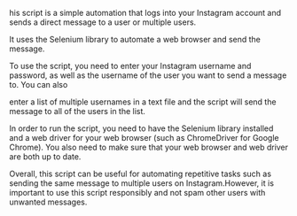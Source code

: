 his script is a simple automation that logs into your Instagram account and sends a direct message to a user or multiple users.

It uses the Selenium library to automate a web browser and send the message.

To use the script, you need to enter your Instagram username and password, as well as the username of the user you want to send a message to. You can also 

enter a list of multiple usernames in a text file and the script will send the message to all of the users in the list.

In order to run the script, you need to have the Selenium library installed and a web driver for your web browser (such as ChromeDriver for Google Chrome). 
You also need to make sure that your web browser and web driver are both up to date.

Overall, this script can be useful for automating repetitive tasks such as sending the same message to multiple users on Instagram.However, it is important 
to use this script responsibly and not spam other users with unwanted messages.

